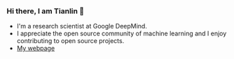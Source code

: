 ### Hi there, I am Tianlin 👋

- I'm a research scientist at Google DeepMind.   
- I appreciate the open source community of machine learning and I enjoy contributing to open source projects.     
- [My webpage](https://tianlinliu.com/about)
